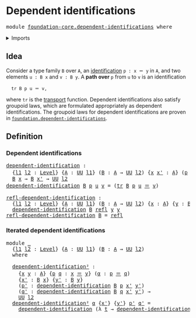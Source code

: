 # Dependent identifications

<pre class="Agda"><a id="38" class="Keyword">module</a> <a id="45" href="foundation-core.dependent-identifications.html" class="Module">foundation-core.dependent-identifications</a> <a id="87" class="Keyword">where</a>
</pre>
<details><summary>Imports</summary>

<pre class="Agda"><a id="143" class="Keyword">open</a> <a id="148" class="Keyword">import</a> <a id="155" href="foundation.universe-levels.html" class="Module">foundation.universe-levels</a>

<a id="183" class="Keyword">open</a> <a id="188" class="Keyword">import</a> <a id="195" href="foundation-core.identity-types.html" class="Module">foundation-core.identity-types</a>
<a id="226" class="Keyword">open</a> <a id="231" class="Keyword">import</a> <a id="238" href="foundation-core.transport.html" class="Module">foundation-core.transport</a>
</pre>
</details>

## Idea

Consider a type family `B` over `A`, an
[identification](foundation-core.identity-types.md) `p : x ＝ y` in `A`, and two
elements `u : B x` and `v : B y`. A **path over** `p` from `u` to `v` is an
identification

```text
  tr B p u ＝ v,
```

where `tr` is the [transport](foundation-core.transport.md) function. Dependent
identifications also satisfy groupoid laws, which are formulated appropriately
as dependent identifications. The groupoid laws for dependent identifications
are proven in
[`foundation.dependent-identifications`](foundation.dependent-identifications.md).

## Definition

### Dependent identifications

<pre class="Agda"><a id="dependent-identification"></a><a id="920" href="foundation-core.dependent-identifications.html#920" class="Function">dependent-identification</a> <a id="945" class="Symbol">:</a>
  <a id="949" class="Symbol">{</a><a id="950" href="foundation-core.dependent-identifications.html#950" class="Bound">l1</a> <a id="953" href="foundation-core.dependent-identifications.html#953" class="Bound">l2</a> <a id="956" class="Symbol">:</a> <a id="958" href="Agda.Primitive.html#591" class="Postulate">Level</a><a id="963" class="Symbol">}</a> <a id="965" class="Symbol">{</a><a id="966" href="foundation-core.dependent-identifications.html#966" class="Bound">A</a> <a id="968" class="Symbol">:</a> <a id="970" href="Agda.Primitive.html#320" class="Primitive">UU</a> <a id="973" href="foundation-core.dependent-identifications.html#950" class="Bound">l1</a><a id="975" class="Symbol">}</a> <a id="977" class="Symbol">(</a><a id="978" href="foundation-core.dependent-identifications.html#978" class="Bound">B</a> <a id="980" class="Symbol">:</a> <a id="982" href="foundation-core.dependent-identifications.html#966" class="Bound">A</a> <a id="984" class="Symbol">→</a> <a id="986" href="Agda.Primitive.html#320" class="Primitive">UU</a> <a id="989" href="foundation-core.dependent-identifications.html#953" class="Bound">l2</a><a id="991" class="Symbol">)</a> <a id="993" class="Symbol">{</a><a id="994" href="foundation-core.dependent-identifications.html#994" class="Bound">x</a> <a id="996" href="foundation-core.dependent-identifications.html#996" class="Bound">x&#39;</a> <a id="999" class="Symbol">:</a> <a id="1001" href="foundation-core.dependent-identifications.html#966" class="Bound">A</a><a id="1002" class="Symbol">}</a> <a id="1004" class="Symbol">(</a><a id="1005" href="foundation-core.dependent-identifications.html#1005" class="Bound">p</a> <a id="1007" class="Symbol">:</a> <a id="1009" href="foundation-core.dependent-identifications.html#994" class="Bound">x</a> <a id="1011" href="foundation-core.identity-types.html#5608" class="Function Operator">＝</a> <a id="1013" href="foundation-core.dependent-identifications.html#996" class="Bound">x&#39;</a><a id="1015" class="Symbol">)</a> <a id="1017" class="Symbol">→</a>
  <a id="1021" href="foundation-core.dependent-identifications.html#978" class="Bound">B</a> <a id="1023" href="foundation-core.dependent-identifications.html#994" class="Bound">x</a> <a id="1025" class="Symbol">→</a> <a id="1027" href="foundation-core.dependent-identifications.html#978" class="Bound">B</a> <a id="1029" href="foundation-core.dependent-identifications.html#996" class="Bound">x&#39;</a> <a id="1032" class="Symbol">→</a> <a id="1034" href="Agda.Primitive.html#320" class="Primitive">UU</a> <a id="1037" href="foundation-core.dependent-identifications.html#953" class="Bound">l2</a>
<a id="1040" href="foundation-core.dependent-identifications.html#920" class="Function">dependent-identification</a> <a id="1065" href="foundation-core.dependent-identifications.html#1065" class="Bound">B</a> <a id="1067" href="foundation-core.dependent-identifications.html#1067" class="Bound">p</a> <a id="1069" href="foundation-core.dependent-identifications.html#1069" class="Bound">u</a> <a id="1071" href="foundation-core.dependent-identifications.html#1071" class="Bound">v</a> <a id="1073" class="Symbol">=</a> <a id="1075" class="Symbol">(</a><a id="1076" href="foundation-core.transport.html#641" class="Function">tr</a> <a id="1079" href="foundation-core.dependent-identifications.html#1065" class="Bound">B</a> <a id="1081" href="foundation-core.dependent-identifications.html#1067" class="Bound">p</a> <a id="1083" href="foundation-core.dependent-identifications.html#1069" class="Bound">u</a> <a id="1085" href="foundation-core.identity-types.html#5608" class="Function Operator">＝</a> <a id="1087" href="foundation-core.dependent-identifications.html#1071" class="Bound">v</a><a id="1088" class="Symbol">)</a>

<a id="refl-dependent-identification"></a><a id="1091" href="foundation-core.dependent-identifications.html#1091" class="Function">refl-dependent-identification</a> <a id="1121" class="Symbol">:</a>
  <a id="1125" class="Symbol">{</a><a id="1126" href="foundation-core.dependent-identifications.html#1126" class="Bound">l1</a> <a id="1129" href="foundation-core.dependent-identifications.html#1129" class="Bound">l2</a> <a id="1132" class="Symbol">:</a> <a id="1134" href="Agda.Primitive.html#591" class="Postulate">Level</a><a id="1139" class="Symbol">}</a> <a id="1141" class="Symbol">{</a><a id="1142" href="foundation-core.dependent-identifications.html#1142" class="Bound">A</a> <a id="1144" class="Symbol">:</a> <a id="1146" href="Agda.Primitive.html#320" class="Primitive">UU</a> <a id="1149" href="foundation-core.dependent-identifications.html#1126" class="Bound">l1</a><a id="1151" class="Symbol">}</a> <a id="1153" class="Symbol">(</a><a id="1154" href="foundation-core.dependent-identifications.html#1154" class="Bound">B</a> <a id="1156" class="Symbol">:</a> <a id="1158" href="foundation-core.dependent-identifications.html#1142" class="Bound">A</a> <a id="1160" class="Symbol">→</a> <a id="1162" href="Agda.Primitive.html#320" class="Primitive">UU</a> <a id="1165" href="foundation-core.dependent-identifications.html#1129" class="Bound">l2</a><a id="1167" class="Symbol">)</a> <a id="1169" class="Symbol">{</a><a id="1170" href="foundation-core.dependent-identifications.html#1170" class="Bound">x</a> <a id="1172" class="Symbol">:</a> <a id="1174" href="foundation-core.dependent-identifications.html#1142" class="Bound">A</a><a id="1175" class="Symbol">}</a> <a id="1177" class="Symbol">{</a><a id="1178" href="foundation-core.dependent-identifications.html#1178" class="Bound">y</a> <a id="1180" class="Symbol">:</a> <a id="1182" href="foundation-core.dependent-identifications.html#1154" class="Bound">B</a> <a id="1184" href="foundation-core.dependent-identifications.html#1170" class="Bound">x</a><a id="1185" class="Symbol">}</a> <a id="1187" class="Symbol">→</a>
  <a id="1191" href="foundation-core.dependent-identifications.html#920" class="Function">dependent-identification</a> <a id="1216" href="foundation-core.dependent-identifications.html#1154" class="Bound">B</a> <a id="1218" href="foundation-core.identity-types.html#5591" class="InductiveConstructor">refl</a> <a id="1223" href="foundation-core.dependent-identifications.html#1178" class="Bound">y</a> <a id="1225" href="foundation-core.dependent-identifications.html#1178" class="Bound">y</a>
<a id="1227" href="foundation-core.dependent-identifications.html#1091" class="Function">refl-dependent-identification</a> <a id="1257" href="foundation-core.dependent-identifications.html#1257" class="Bound">B</a> <a id="1259" class="Symbol">=</a> <a id="1261" href="foundation-core.identity-types.html#5591" class="InductiveConstructor">refl</a>
</pre>
### Iterated dependent identifications

<pre class="Agda"><a id="1319" class="Keyword">module</a> <a id="1326" href="foundation-core.dependent-identifications.html#1326" class="Module">_</a>
  <a id="1330" class="Symbol">{</a><a id="1331" href="foundation-core.dependent-identifications.html#1331" class="Bound">l1</a> <a id="1334" href="foundation-core.dependent-identifications.html#1334" class="Bound">l2</a> <a id="1337" class="Symbol">:</a> <a id="1339" href="Agda.Primitive.html#591" class="Postulate">Level</a><a id="1344" class="Symbol">}</a> <a id="1346" class="Symbol">{</a><a id="1347" href="foundation-core.dependent-identifications.html#1347" class="Bound">A</a> <a id="1349" class="Symbol">:</a> <a id="1351" href="Agda.Primitive.html#320" class="Primitive">UU</a> <a id="1354" href="foundation-core.dependent-identifications.html#1331" class="Bound">l1</a><a id="1356" class="Symbol">}</a> <a id="1358" class="Symbol">(</a><a id="1359" href="foundation-core.dependent-identifications.html#1359" class="Bound">B</a> <a id="1361" class="Symbol">:</a> <a id="1363" href="foundation-core.dependent-identifications.html#1347" class="Bound">A</a> <a id="1365" class="Symbol">→</a> <a id="1367" href="Agda.Primitive.html#320" class="Primitive">UU</a> <a id="1370" href="foundation-core.dependent-identifications.html#1334" class="Bound">l2</a><a id="1372" class="Symbol">)</a>
  <a id="1376" class="Keyword">where</a>

  <a id="1385" href="foundation-core.dependent-identifications.html#1385" class="Function">dependent-identification²</a> <a id="1411" class="Symbol">:</a>
    <a id="1417" class="Symbol">{</a><a id="1418" href="foundation-core.dependent-identifications.html#1418" class="Bound">x</a> <a id="1420" href="foundation-core.dependent-identifications.html#1420" class="Bound">y</a> <a id="1422" class="Symbol">:</a> <a id="1424" href="foundation-core.dependent-identifications.html#1347" class="Bound">A</a><a id="1425" class="Symbol">}</a> <a id="1427" class="Symbol">{</a><a id="1428" href="foundation-core.dependent-identifications.html#1428" class="Bound">p</a> <a id="1430" href="foundation-core.dependent-identifications.html#1430" class="Bound">q</a> <a id="1432" class="Symbol">:</a> <a id="1434" href="foundation-core.dependent-identifications.html#1418" class="Bound">x</a> <a id="1436" href="foundation-core.identity-types.html#5608" class="Function Operator">＝</a> <a id="1438" href="foundation-core.dependent-identifications.html#1420" class="Bound">y</a><a id="1439" class="Symbol">}</a> <a id="1441" class="Symbol">(</a><a id="1442" href="foundation-core.dependent-identifications.html#1442" class="Bound">α</a> <a id="1444" class="Symbol">:</a> <a id="1446" href="foundation-core.dependent-identifications.html#1428" class="Bound">p</a> <a id="1448" href="foundation-core.identity-types.html#5608" class="Function Operator">＝</a> <a id="1450" href="foundation-core.dependent-identifications.html#1430" class="Bound">q</a><a id="1451" class="Symbol">)</a>
    <a id="1457" class="Symbol">{</a><a id="1458" href="foundation-core.dependent-identifications.html#1458" class="Bound">x&#39;</a> <a id="1461" class="Symbol">:</a> <a id="1463" href="foundation-core.dependent-identifications.html#1359" class="Bound">B</a> <a id="1465" href="foundation-core.dependent-identifications.html#1418" class="Bound">x</a><a id="1466" class="Symbol">}</a> <a id="1468" class="Symbol">{</a><a id="1469" href="foundation-core.dependent-identifications.html#1469" class="Bound">y&#39;</a> <a id="1472" class="Symbol">:</a> <a id="1474" href="foundation-core.dependent-identifications.html#1359" class="Bound">B</a> <a id="1476" href="foundation-core.dependent-identifications.html#1420" class="Bound">y</a><a id="1477" class="Symbol">}</a>
    <a id="1483" class="Symbol">(</a><a id="1484" href="foundation-core.dependent-identifications.html#1484" class="Bound">p&#39;</a> <a id="1487" class="Symbol">:</a> <a id="1489" href="foundation-core.dependent-identifications.html#920" class="Function">dependent-identification</a> <a id="1514" href="foundation-core.dependent-identifications.html#1359" class="Bound">B</a> <a id="1516" href="foundation-core.dependent-identifications.html#1428" class="Bound">p</a> <a id="1518" href="foundation-core.dependent-identifications.html#1458" class="Bound">x&#39;</a> <a id="1521" href="foundation-core.dependent-identifications.html#1469" class="Bound">y&#39;</a><a id="1523" class="Symbol">)</a>
    <a id="1529" class="Symbol">(</a><a id="1530" href="foundation-core.dependent-identifications.html#1530" class="Bound">q&#39;</a> <a id="1533" class="Symbol">:</a> <a id="1535" href="foundation-core.dependent-identifications.html#920" class="Function">dependent-identification</a> <a id="1560" href="foundation-core.dependent-identifications.html#1359" class="Bound">B</a> <a id="1562" href="foundation-core.dependent-identifications.html#1430" class="Bound">q</a> <a id="1564" href="foundation-core.dependent-identifications.html#1458" class="Bound">x&#39;</a> <a id="1567" href="foundation-core.dependent-identifications.html#1469" class="Bound">y&#39;</a><a id="1569" class="Symbol">)</a> <a id="1571" class="Symbol">→</a>
    <a id="1577" href="Agda.Primitive.html#320" class="Primitive">UU</a> <a id="1580" href="foundation-core.dependent-identifications.html#1334" class="Bound">l2</a>
  <a id="1585" href="foundation-core.dependent-identifications.html#1385" class="Function">dependent-identification²</a> <a id="1611" href="foundation-core.dependent-identifications.html#1611" class="Bound">α</a> <a id="1613" class="Symbol">{</a><a id="1614" href="foundation-core.dependent-identifications.html#1614" class="Bound">x&#39;</a><a id="1616" class="Symbol">}</a> <a id="1618" class="Symbol">{</a><a id="1619" href="foundation-core.dependent-identifications.html#1619" class="Bound">y&#39;</a><a id="1621" class="Symbol">}</a> <a id="1623" href="foundation-core.dependent-identifications.html#1623" class="Bound">p&#39;</a> <a id="1626" href="foundation-core.dependent-identifications.html#1626" class="Bound">q&#39;</a> <a id="1629" class="Symbol">=</a>
    <a id="1635" href="foundation-core.dependent-identifications.html#920" class="Function">dependent-identification</a> <a id="1660" class="Symbol">(λ</a> <a id="1663" href="foundation-core.dependent-identifications.html#1663" class="Bound">t</a> <a id="1665" class="Symbol">→</a> <a id="1667" href="foundation-core.dependent-identifications.html#920" class="Function">dependent-identification</a> <a id="1692" href="foundation-core.dependent-identifications.html#1359" class="Bound">B</a> <a id="1694" href="foundation-core.dependent-identifications.html#1663" class="Bound">t</a> <a id="1696" href="foundation-core.dependent-identifications.html#1614" class="Bound">x&#39;</a> <a id="1699" href="foundation-core.dependent-identifications.html#1619" class="Bound">y&#39;</a><a id="1701" class="Symbol">)</a> <a id="1703" href="foundation-core.dependent-identifications.html#1611" class="Bound">α</a> <a id="1705" href="foundation-core.dependent-identifications.html#1623" class="Bound">p&#39;</a> <a id="1708" href="foundation-core.dependent-identifications.html#1626" class="Bound">q&#39;</a>
</pre>